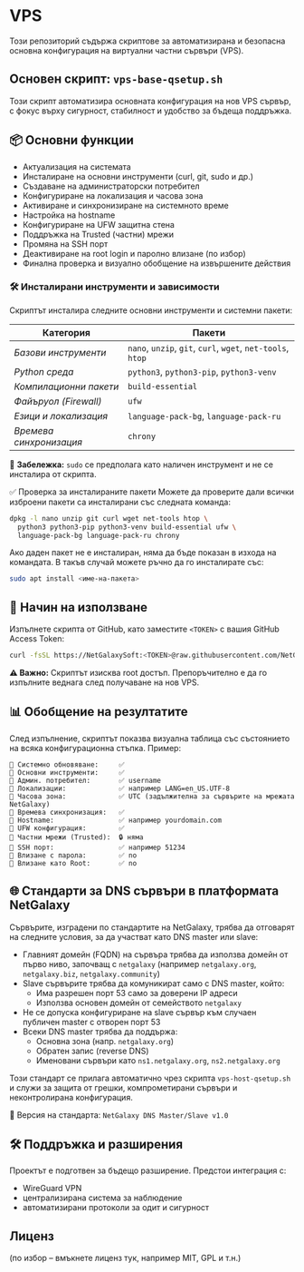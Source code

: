 # VPS
Този репозиторий съдържа скриптове за автоматизирана и безопасна основна конфигурация на виртуални частни сървъри (VPS).

## Основен скрипт: `vps-base-qsetup.sh`

Този скрипт автоматизира основната конфигурация на нов VPS сървър, с фокус върху сигурност, стабилност и удобство за бъдеща поддръжка.

## 📦 Основни функции

- Актуализация на системата
- Инсталиране на основни инструменти (curl, git, sudo и др.)
- Създаване на администраторски потребител
- Конфигуриране на локализация и часова зона
- Активиране и синхронизиране на системното време
- Настройка на hostname
- Конфигуриране на UFW защитна стена
- Поддръжка на Trusted (частни) мрежи
- Промяна на SSH порт
- Деактивиране на root login и паролно влизане (по избор)
- Финална проверка и визуално обобщение на извършените действия

### 🛠️ Инсталирани инструменти и зависимости

Скриптът инсталира следните основни инструменти и системни пакети:

| Категория              | Пакети                                                               |
|------------------------|----------------------------------------------------------------------|
| *Базови инструменти*   | `nano`, `unzip`, `git`, `curl`, `wget`, `net-tools`, `htop`          |
| *Python среда*         | `python3`, `python3-pip`, `python3-venv`                             |
| *Компилационни пакети* | `build-essential`                                                    |
| *Файъруол (Firewall)*  | `ufw`                                                                |
| *Езици и локализация*  | `language-pack-bg`, `language-pack-ru`                               |
| *Времева синхронизация*| `chrony`                                                             |

📌 **Забележка:** `sudo` се предполага като наличен инструмент и не се инсталира от скрипта.

✅ Проверка за инсталираните пакети
Можете да проверите дали всички изброени пакети са инсталирани със следната команда:

```bash
dpkg -l nano unzip git curl wget net-tools htop \
  python3 python3-pip python3-venv build-essential ufw \
  language-pack-bg language-pack-ru chrony
```

Ако даден пакет не е инсталиран, няма да бъде показан в изхода на командата. В такъв случай можете ръчно да го инсталирате със:

```bash
sudo apt install <име-на-пакета>
```

## 🚀 Начин на използване

Изпълнете скрипта от GitHub, като заместите `<TOKEN>` с вашия GitHub Access Token:

```bash
curl -fsSL https://NetGalaxySoft:<TOKEN>@raw.githubusercontent.com/NetGalaxySoft/VPS/main/vps-base-qsetup.sh | bash
```

**⚠️ Важно:** Скриптът изисква root достъп. Препоръчително е да го изпълните веднага след получаване на нов VPS.

## 📊 Обобщение на резултатите

След изпълнение, скриптът показва визуална таблица със състоянието на всяка конфигурационна стъпка. Пример:

```
📌 Системно обновяване:     ✅
📌 Основни инструменти:     ✅
📌 Админ. потребител:       ✅ username
📌 Локализации:             ✅ например LANG=en_US.UTF-8
📌 Часова зона:             ✅ UTC (задължителна за сървърите на мрежата NetGalaxy)
📌 Времева синхронизация:   ✅
📌 Hostname:                ✅ например yourdomain.com
📌 UFW конфигурация:        ✅
📌 Частни мрежи (Trusted):  🔒 няма
📌 SSH порт:                ✅ например 51234
📌 Влизане с парола:        ✅ no
📌 Влизане като Root:       ✅ no
```

## 🌐 Стандарти за DNS сървъри в платформата NetGalaxy

Сървърите, изградени по стандартите на NetGalaxy, трябва да отговарят на следните условия, за да участват като DNS master или slave:

- Главният домейн (FQDN) на сървъра трябва да използва домейн от първо ниво, започващ с `netgalaxy` (например `netgalaxy.org`, `netgalaxy.biz`, `netgalaxy.community`)
- Slave сървърите трябва да комуникират само с DNS master, който:
  - Има разрешен порт 53 само за доверени IP адреси
  - Използва основен домейн от семейството `netgalaxy`
- Не се допуска конфигуриране на slave сървър към случаен публичен master с отворен порт 53
- Всеки DNS master трябва да поддържа:
  - Основна зона (напр. `netgalaxy.org`)
  - Обратен запис (reverse DNS)
  - Именовани сървъри като `ns1.netgalaxy.org`, `ns2.netgalaxy.org`

Този стандарт се прилага автоматично чрез скрипта `vps-host-qsetup.sh` и служи за защита от грешки, компрометирани сървъри и неконтролирана конфигурация.

📄 Версия на стандарта: `NetGalaxy DNS Master/Slave v1.0`

## 🛠 Поддръжка и разширения

Проектът е подготвен за бъдещо разширение. Предстои интеграция с:
- WireGuard VPN
- централизирана система за наблюдение
- автоматизирани протоколи за одит и сигурност
## Лиценз
(по избор – вмъкнете лиценз тук, например MIT, GPL и т.н.)

